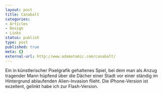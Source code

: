 ```yaml
---
layout: post
title: Canabalt
categories:
- Articles
- Design
- Links
status: publish
type: post
published: true
meta: {}
external-url: http://www.adamatomic.com/canabalt/
---
```

Ein in künstlerischer Pixelgrafik gehaltenes Spiel, bei dem man als Anzug tragender Mann hüpfend über die Dächer einer Stadt vor einer ständig im Hintergrund ablaufenden Alien-Invasion flieht. Die iPhone-Version ist exzellent, gelinkt habe ich zur Flash-Version.
